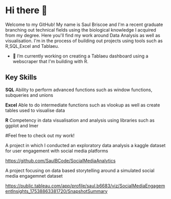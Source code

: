 # Hi there 👋

Welcome to my GitHub! My name is Saul Briscoe and I'm a recent graduate branching out technical fields using the biological knowledge I acquired from my degree. Here you'll find my work around Data Analysis as well as visualisation. I'm in the process of building out projects using tools such as R,SQL,Excel and Tablaeu. 

- 🔭 I’m currently working on creating a Tablaeu dashboard using a webscraper that I'm building with R.

## Key Skills 

****SQL****
Ability to perform advanced functions such as window functions, subqueries and unions

****Excel****
Able to do intermediate functions such as vlookup as well as create tables used to visualise data

****R****
Competency in data visualisation and analysis using libraries such as ggplot and lmer

#Feel free to check out my work!

A project in which I conducted an exploratory data analysis a kaggle dataset for user engagement with social media platforms

https://github.com/SaulBCode/SocialMediaAnalytics

A project focusing on data based storytelling around a simulated social media engagemnet dataset 

https://public.tableau.com/app/profile/saul.b6683/viz/SocialMediaEngagementInsights_17538863381720/SnapshotSummary



<!--
**SaulBCode/SaulBCode** is a ✨ _special_ ✨ repository because its `README.md` (this file) appears on your GitHub profile.

Here are some ideas to get you started:

- 🔭 I’m currently working on ...
- 🌱 I’m currently learning ...
- 👯 I’m looking to collaborate on ...
- 🤔 I’m looking for help with ...
- 💬 Ask me about ...
- 📫 How to reach me: ...
- 😄 Pronouns: ...
- ⚡ Fun fact: ...
-->
